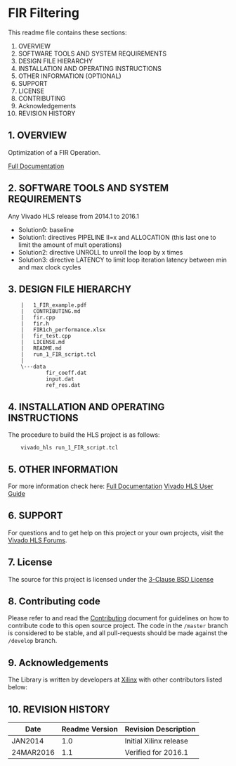 FIR Filtering
======================================

This readme file contains these sections:

1. OVERVIEW
2. SOFTWARE TOOLS AND SYSTEM REQUIREMENTS
3. DESIGN FILE HIERARCHY
4. INSTALLATION AND OPERATING INSTRUCTIONS
5. OTHER INFORMATION (OPTIONAL)
6. SUPPORT
7. LICENSE
8. CONTRIBUTING
9. Acknowledgements
10. REVISION HISTORY

## 1. OVERVIEW

Optimization of a FIR Operation.

    
[Full Documentation]

## 2. SOFTWARE TOOLS AND SYSTEM REQUIREMENTS

Any Vivado HLS release from 2014.1 to 2016.1
* Solution0: baseline
* Solution1: directives PIPELINE II=x and ALLOCATION (this last one to limit the amount of mult operations)
* Solution2: directive UNROLL to unroll the loop by x times
* Solution3: directive LATENCY to limit loop iteration latency between min and max clock cycles

## 3. DESIGN FILE HIERARCHY
```
	|   1_FIR_example.pdf
	|   CONTRIBUTING.md
	|   fir.cpp
	|   fir.h
	|   FIR1ch_performance.xlsx
	|   fir_test.cpp
	|   LICENSE.md
	|   README.md
	|   run_1_FIR_script.tcl
	|   
	\---data
			fir_coeff.dat
			input.dat
			ref_res.dat
```

## 4. INSTALLATION AND OPERATING INSTRUCTIONS

The procedure to build the HLS project is as follows:
```
	vivado_hls run_1_FIR_script.tcl
```

## 5. OTHER INFORMATION

For more information check here: 
[Full Documentation][]
[Vivado HLS User Guide][]

## 6. SUPPORT

For questions and to get help on this project or your own projects, visit the [Vivado HLS Forums][]. 

## 7. License
The source for this project is licensed under the [3-Clause BSD License][]

## 8. Contributing code
Please refer to and read the [Contributing][] document for guidelines on how to contribute code to this open source project. The code in the `/master` branch is considered to be stable, and all pull-requests should be made against the `/develop` branch.

## 9. Acknowledgements
The Library is written by developers at [Xilinx](http://www.xilinx.com/) with other contributors listed below:

## 10. REVISION HISTORY

Date		|	Readme Version		|	Revision Description
------------|-----------------------|-------------------------
JAN2014		|	1.0					|	Initial Xilinx release
24MAR2016	|	1.1					|	Verified for 2016.1



[Contributing]: CONTRIBUTING.md 
[3-Clause BSD License]: LICENSE.md
[Full Documentation]: 1_FIR_example.pdf 
[Vivado HLS Forums]: https://forums.xilinx.com/t5/High-Level-Synthesis-HLS/bd-p/hls 
[Vivado HLS User Guide]: http://www.xilinx.com/support/documentation/sw_manuals/xilinx2015_4/ug902-vivado-high-level-synthesis.pdf